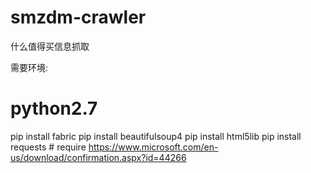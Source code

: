 # smzdm-crawler
什么值得买信息抓取

需要环境:
# python2.7
pip install fabric
pip install beautifulsoup4
pip install html5lib
pip install requests    # require https://www.microsoft.com/en-us/download/confirmation.aspx?id=44266